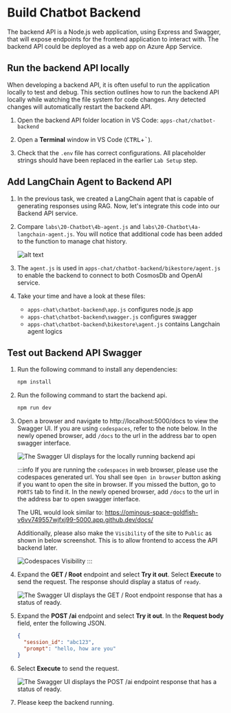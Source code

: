 # Build Chatbot Backend

The backend API is a Node.js web application, using Express and Swagger, that will expose endpoints for the frontend application to interact with. The backend API could be deployed as a web app on Azure App Service.

## Run the backend API locally

When developing a backend API, it is often useful to run the application locally to test and debug. This section outlines how to run the backend API locally while watching the file system for code changes. Any detected changes will automatically restart the backend API.

1. Open the backend API folder location in VS Code: `apps-chat/chatbot-backend`

2. Open a **Terminal** window in VS Code (<kbd>CTRL</kbd>+<kbd>`</kbd>).

3. Check that the `.env` file has correct configurations.  All placeholder strings should have been replaced in the earlier `Lab Setup` step.

## Add LangChain Agent to Backend API

1. In the previous task, we created a LangChain agent that is capable of generating responses using RAG. Now, let's integrate this code into our Backend API service.

2. Compare `labs\20-Chatbot\4b-agent.js` and `labs\20-Chatbot\4a-langchain-agent.js`. You will notice that additional code has been added to the function to manage chat history.

   ![alt text](images/chatbot-frontend-image-1.png)

3. The `agent.js` is used in `apps-chat/chatbot-backend/bikestore/agent.js` to enable the backend to connect to both CosmosDb and OpenAI service.

4. Take your time and have a look at these files:
   - `apps-chat\chatbot-backend\app.js` configures node.js app
   - `apps-chat\chatbot-backend\swagger.js` configures swagger
   - `apps-chat\chatbot-backend\bikestore\agent.js` contains Langchain agent logics


## Test out Backend API Swagger

1. Run the following command to install any dependencies:

   ```bash
   npm install
   ```

2. Run the following command to start the backend api.

   ```bash
   npm run dev
   ```

3. Open a browser and navigate to http://localhost:5000/docs to view the Swagger UI. If you are using `codespaces`, refer to the note below. In the newly opened browser, add `/docs` to the url in the address bar to open swagger interface.

   ![The Swagger UI displays for the locally running backend api](images/local_backend_swagger_ui.png "Local backend api Swagger UI")

   :::info
   If you are running the `codespaces` in web browser, please use the codespaces generated url. You shall see `Open in browser` button asking if you want to open the site in browser. If you missed the button, go to `PORTS` tab to find it. In the newly opened browser, add `/docs` to the url in the address bar to open swagger interface.

   The URL would look similar to: https://ominous-space-goldfish-v6vv749557wjfxj99-5000.app.github.dev/docs/

   Additionally, please also make the `Visibility` of the site to `Public` as shown in below screenshot. This is to allow frontend to access the API backend later.

   ![Codespaces Visibility](images/backend-codespaces-port.png)
   :::


4. Expand the **GET / Root** endpoint and select **Try it out**. Select **Execute** to send the request. The response should display a status of `ready`.

   ![The Swagger UI displays the GET / Root endpoint response that has a status of ready.](images/local_backend_swagger_ui_root_response.png "Local backend api Swagger UI Root response")

5. Expand the **POST /ai** endpoint and select **Try it out**. In the **Request body** field, enter the following JSON.

   ```json
   {
     "session_id": "abc123",
     "prompt": "hello, how are you"
   }
   ```

6. Select **Execute** to send the request. 

   ![The Swagger UI displays the POST /ai endpoint response that has a status of ready.](images/local_backend_swagger_ui_ai_response.png "Local backend api Swagger UI AI response")

7. Please keep the backend running.
